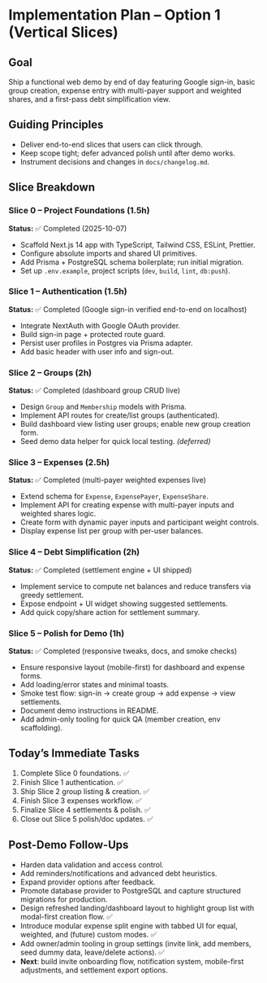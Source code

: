 # Implementation Plan – Option 1 (Vertical Slices)

## Goal
Ship a functional web demo by end of day featuring Google sign-in, basic group creation, expense entry with multi-payer support and weighted shares, and a first-pass debt simplification view.

## Guiding Principles
- Deliver end-to-end slices that users can click through.
- Keep scope tight; defer advanced polish until after demo works.
- Instrument decisions and changes in `docs/changelog.md`.

## Slice Breakdown

### Slice 0 – Project Foundations (1.5h)
**Status:** ✅ Completed (2025-10-07)
- Scaffold Next.js 14 app with TypeScript, Tailwind CSS, ESLint, Prettier.
- Configure absolute imports and shared UI primitives.
- Add Prisma + PostgreSQL schema boilerplate; run initial migration.
- Set up `.env.example`, project scripts (`dev`, `build`, `lint`, `db:push`).

### Slice 1 – Authentication (1.5h)
**Status:** ✅ Completed (Google sign-in verified end-to-end on localhost)
- Integrate NextAuth with Google OAuth provider.
- Build sign-in page + protected route guard.
- Persist user profiles in Postgres via Prisma adapter.
- Add basic header with user info and sign-out.

### Slice 2 – Groups (2h)
**Status:** ✅ Completed (dashboard group CRUD live)
- Design `Group` and `Membership` models with Prisma.
- Implement API routes for create/list groups (authenticated).
- Build dashboard view listing user groups; enable new group creation form.
- Seed demo data helper for quick local testing. *(deferred)*

### Slice 3 – Expenses (2.5h)
**Status:** ✅ Completed (multi-payer weighted expenses live)
- Extend schema for `Expense`, `ExpensePayer`, `ExpenseShare`.
- Implement API for creating expense with multi-payer inputs and weighted shares logic.
- Create form with dynamic payer inputs and participant weight controls.
- Display expense list per group with per-user balances.

### Slice 4 – Debt Simplification (2h)
**Status:** ✅ Completed (settlement engine + UI shipped)
- Implement service to compute net balances and reduce transfers via greedy settlement.
- Expose endpoint + UI widget showing suggested settlements.
- Add quick copy/share action for settlement summary.

### Slice 5 – Polish for Demo (1h)
**Status:** ✅ Completed (responsive tweaks, docs, and smoke checks)
- Ensure responsive layout (mobile-first) for dashboard and expense forms.
- Add loading/error states and minimal toasts.
- Smoke test flow: sign-in → create group → add expense → view settlements.
- Document demo instructions in README.
- Add admin-only tooling for quick QA (member creation, env scaffolding).

## Today’s Immediate Tasks
1. Complete Slice 0 foundations. ✅
2. Finish Slice 1 authentication. ✅
3. Ship Slice 2 group listing & creation. ✅
4. Finish Slice 3 expenses workflow. ✅
5. Finalize Slice 4 settlements & polish. ✅
6. Close out Slice 5 polish/doc updates. ✅

## Post-Demo Follow-Ups
- Harden data validation and access control.
- Add reminders/notifications and advanced debt heuristics.
- Expand provider options after feedback.
- Promote database provider to PostgreSQL and capture structured migrations for production.
- Design refreshed landing/dashboard layout to highlight group list with modal-first creation flow. ✅
- Introduce modular expense split engine with tabbed UI for equal, weighted, and (future) custom modes. ✅
- Add owner/admin tooling in group settings (invite link, add members, seed dummy data, leave/delete actions). ✅
- **Next**: build invite onboarding flow, notification system, mobile-first adjustments, and settlement export options.
